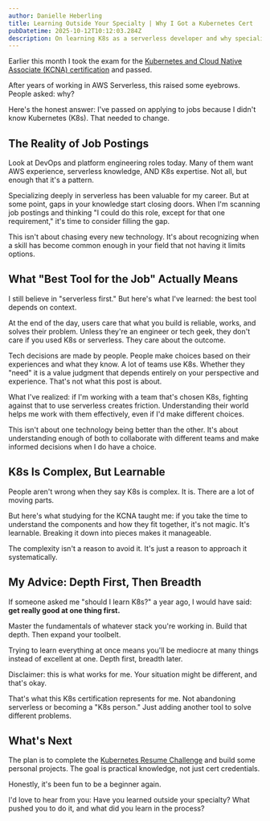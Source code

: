 ```yaml
---
author: Danielle Heberling
title: Learning Outside Your Specialty | Why I Got a Kubernetes Cert
pubDatetime: 2025-10-12T10:12:03.284Z
description: On learning K8s as a serverless developer and why specialization doesn't mean staying in one lane forever
---
```


Earlier this month I took the exam for the <a href="https://training.linuxfoundation.org/certification/kubernetes-cloud-native-associate/" target="_blank">Kubernetes and Cloud Native Associate (KCNA) certification</a> and passed.

<div class="flex justify-center">
<div data-iframe-width="150" data-iframe-height="270" data-share-badge-id="f26feb24-7931-4b02-b6cc-c60c77a24f83" data-share-badge-host="https://www.credly.com"></div><script type="text/javascript" async src="//cdn.credly.com/assets/utilities/embed.js"></script>
</div>

After years of working in AWS Serverless, this raised some eyebrows. People asked: why?

Here's the honest answer: I've passed on applying to jobs because I didn't know Kubernetes (K8s). That needed to change.

## The Reality of Job Postings

Look at DevOps and platform engineering roles today. Many of them want AWS experience, serverless knowledge, AND K8s expertise. Not all, but enough that it's a pattern.

Specializing deeply in serverless has been valuable for my career. But at some point, gaps in your knowledge start closing doors. When I'm scanning job postings and thinking "I could do this role, except for that one requirement," it's time to consider filling the gap.

This isn't about chasing every new technology. It's about recognizing when a skill has become common enough in your field that not having it limits options.

## What "Best Tool for the Job" Actually Means

I still believe in "serverless first." But here's what I've learned: the best tool depends on context.

At the end of the day, users care that what you build is reliable, works, and solves their problem. Unless they're an engineer or tech geek, they don't care if you used K8s or serverless. They care about the outcome.

Tech decisions are made by people. People make choices based on their experiences and what they know. A lot of teams use K8s. Whether they "need" it is a value judgment that depends entirely on your perspective and experience. That's not what this post is about.

What I've realized: if I'm working with a team that's chosen K8s, fighting against that to use serverless creates friction. Understanding their world helps me work with them effectively, even if I'd make different choices.

This isn't about one technology being better than the other. It's about understanding enough of both to collaborate with different teams and make informed decisions when I do have a choice.

## K8s Is Complex, But Learnable

People aren't wrong when they say K8s is complex. It is. There are a lot of moving parts.

But here's what studying for the KCNA taught me: if you take the time to understand the components and how they fit together, it's not magic. It's learnable. Breaking it down into pieces makes it manageable.

The complexity isn't a reason to avoid it. It's just a reason to approach it systematically.

## My Advice: Depth First, Then Breadth

If someone asked me "should I learn K8s?" a year ago, I would have said: **get really good at one thing first.**

Master the fundamentals of whatever stack you're working in. Build that depth. Then expand your toolbelt.

Trying to learn everything at once means you'll be mediocre at many things instead of excellent at one. Depth first, breadth later.

Disclaimer: this is what works for me. Your situation might be different, and that's okay.

That's what this K8s certification represents for me. Not abandoning serverless or becoming a "K8s person." Just adding another tool to solve different problems.

## What's Next

The plan is to complete the <a href="https://cloudresumechallenge.dev/docs/extensions/kubernetes-challenge/" target="_blank">Kubernetes Resume Challenge</a> and build some personal projects. The goal is practical knowledge, not just cert credentials.

Honestly, it's been fun to be a beginner again.

I'd love to hear from you: Have you learned outside your specialty? What pushed you to do it, and what did you learn in the process?

&nbsp;
